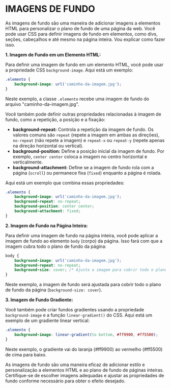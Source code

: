 # IMAGENS DE FUNDO
As imagens de fundo são uma maneira de adicionar imagens a elementos HTML para personalizar o plano de fundo de uma página da web. Você pode usar CSS para definir imagens de fundo em elementos, como divs, seções, cabeçalhos e até mesmo na página inteira. Vou explicar como fazer isso.

**1. Imagem de Fundo em um Elemento HTML:**

Para definir uma imagem de fundo em um elemento HTML, você pode usar a propriedade CSS `background-image`. Aqui está um exemplo:

```css
.elemento {
    background-image: url('caminho-da-imagem.jpg');
}
```

Neste exemplo, a classe `.elemento` recebe uma imagem de fundo do arquivo "caminho-da-imagem.jpg".

Você também pode definir outras propriedades relacionadas à imagem de fundo, como a repetição, a posição e a fixação:

- **background-repeat:** Controla a repetição da imagem de fundo. Os valores comuns são `repeat` (repete a imagem em ambas as direções), `no-repeat` (não repete a imagem) e `repeat-x` ou `repeat-y` (repete apenas na direção horizontal ou vertical).
- **background-position:** Define a posição inicial da imagem de fundo. Por exemplo, `center center` coloca a imagem no centro horizontal e verticalmente.
- **background-attachment:** Define se a imagem de fundo rola com a página (`scroll`) ou permanece fixa (`fixed`) enquanto a página é rolada.

Aqui está um exemplo que combina essas propriedades:

```css
.elemento {
    background-image: url('caminho-da-imagem.jpg');
    background-repeat: no-repeat;
    background-position: center center;
    background-attachment: fixed;
}
```

**2. Imagem de Fundo na Página Inteira:**

Para definir uma imagem de fundo na página inteira, você pode aplicar a imagem de fundo ao elemento `body` (corpo) da página. Isso fará com que a imagem cubra todo o plano de fundo da página:

```css
body {
    background-image: url('caminho-da-imagem.jpg');
    background-repeat: no-repeat;
    background-size: cover; /* Ajusta a imagem para cobrir todo o plano de fundo */
}
```

Neste exemplo, a imagem de fundo será ajustada para cobrir todo o plano de fundo da página (`background-size: cover`).

**3. Imagem de Fundo Gradiente:**

Você também pode criar fundos gradientes usando a propriedade `background-image` e a função `linear-gradient()` do CSS. Aqui está um exemplo de um gradiente linear vertical:

```css
.elemento {
    background-image: linear-gradient(to bottom, #ff9900, #ff5500);
}
```

Neste exemplo, o gradiente vai do laranja (#ff9900) ao vermelho (#ff5500) de cima para baixo.

As imagens de fundo são uma maneira eficaz de adicionar estilo e personalização a elementos HTML e ao plano de fundo de páginas inteiras. Certifique-se de escolher imagens adequadas e ajustar as propriedades de fundo conforme necessário para obter o efeito desejado.